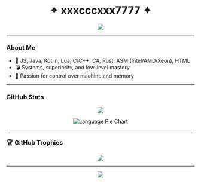 <h1 align="center">✦ xxxcccxxx7777 ✦</h1>

<p align="center">
  <img src="https://readme-typing-svg.herokuapp.com?size=22&color=7F00FF&center=true&vCenter=true&width=600&lines=Systems,+superiority,+and+low-level+mastery.;Master+of+JS,+Java,+Kotlin,+Lua,+C/C++,+C#,Rust,+ASM,+HTML.;Exploring+the+depths+of+architecture+and+performance." />
</p>

---

### About Me

- 👾 JS, Java, Kotlin, Lua, C/C++, C#, Rust, ASM (Intel/AMD/Xeon), HTML  
- 💣 Systems, superiority, and low-level mastery  
- 🧬 Passion for control over machine and memory

---

### GitHub Stats

<p align="center">
  <img src="https://github-readme-stats.vercel.app/api?username=xxxcccxxx7777&show_icons=true&theme=tokyonight" />
</p>

<p align="center">
  <img src="https://raw.githubusercontent.com/xxxcccxxx7777/xxxcccxxx7777/main/metrics.plugin.languages.svg" alt="Language Pie Chart" />

</p>

---

### 🏆 GitHub Trophies

<p align="center">
  <img src="https://github-profile-trophy.vercel.app/?username=xxxcccxxx7777&theme=algolia&margin-w=10&row=2&column=3" />
</p>

---

<p align="center">
  <img src="https://capsule-render.vercel.app/api?type=wave&color=0f0f0f&height=100&section=footer" />
</p>
